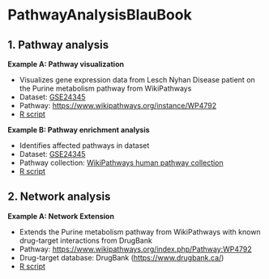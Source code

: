 # PathwayAnalysisBlauBook

## 1. Pathway analysis

**Example A: Pathway visualization**
* Visualizes gene expression data from Lesch Nyhan Disease patient on the Purine metabolism pathway from WikiPathways 
* Dataset: [GSE24345](https://www.ncbi.nlm.nih.gov/geo/query/acc.cgi?acc=GSE24345)
* Pathway: https://www.wikipathways.org/instance/WP4792
* [R script](https://github.com/BiGCAT-UM/PathwayAnalysisBlauBook/blob/master/PathwayAnalysis/PathwayVisualization.R)

**Example B: Pathway enrichment analysis**
* Identifies affected pathways in dataset
* Dataset: [GSE24345](https://www.ncbi.nlm.nih.gov/geo/query/acc.cgi?acc=GSE24345)
* Pathway collection: [WikiPathways human pathway collection](https://www.wikipathways.org/index.php/Download_Pathways)
* [R script](https://github.com/BiGCAT-UM/PathwayAnalysisBlauBook/blob/master/PathwayAnalysis/PathwayAnalysis.R)

## 2. Network analysis

**Example A: Network Extension**
* Extends the Purine metabolism pathway from WikiPathways with known drug-target interactions from DrugBank
* Pathway: https://www.wikipathways.org/index.php/Pathway:WP4792
* Drug-target database: DrugBank (https://www.drugbank.ca/)
* [R script](https://github.com/BiGCAT-UM/PathwayAnalysisBlauBook/blob/master/NetworkAnalysis/NetworkExtension.R)
